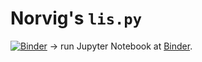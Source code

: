 # Norvig's `lis.py`

[![Binder](https://mybinder.org/badge_logo.svg)](https://mybinder.org/v2/gh/fluentpython/lispy/HEAD?labpath=workshops%2Fthoughtworks2021%2Fnorvigs-lispy.ipynb) → run Jupyter Notebook at [Binder](mybinder.org).
